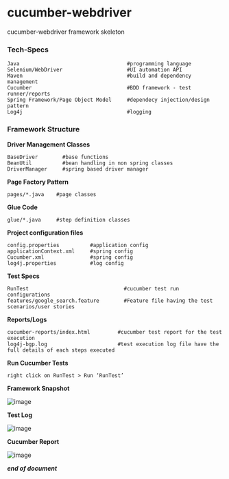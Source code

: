# cucumber-webdriver
 cucumber-webdriver framework skeleton
 
### Tech-Specs
```
Java                                   #programming language
Selenium/WebDriver                     #UI automation API
Maven                                  #build and dependency management 
Cucumber                               #BDD framework - test runner/reports
Spring Framework/Page Object Model     #dependecy injection/design pattern
Log4j                                  #logging 
```

### Framework Structure  

**Driver Management Classes**  
```
BaseDriver        #base functions
BeanUtil          #bean handling in non spring classes
DriverManager     #spring based driver manager
```

**Page Factory Pattern**  
```
pages/*.java    #page classes
```

**Glue Code**    
```
glue/*.java     #step definition classes
```

**Project configuration files**  
```
config.properties          #application config 
applicationContext.xml     #spring config 
Cucumber.xml               #spring config 
log4j.properties           #log config
```

**Test Specs**  
```
RunTest                               #cucumber test run configurations
features/google_search.feature        #Feature file having the test scenarios/user stories
```

**Reports/Logs**  
```
cucumber-reports/index.html         #cucumber test report for the test execution
log4j-bgp.log                       #test execution log file have the full details of each steps executed
```

**Run Cucumber Tests**  
```
right click on RunTest > Run ‘RunTest’
```

**Framework Snapshot**  

![image](https://user-images.githubusercontent.com/50976445/88057415-a14d0880-cb94-11ea-810a-dbeaed5b87a7.png)  


**Test Log**  

![image](https://user-images.githubusercontent.com/50976445/88056459-2cc59a00-cb93-11ea-8419-c855c1e58026.png)  


**Cucumber Report**  

![image](https://user-images.githubusercontent.com/50976445/88056561-5aaade80-cb93-11ea-8e30-3c18c753f00e.png)  


***end of document***  
